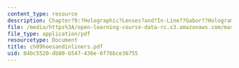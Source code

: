 ```yaml
---
content_type: resource
description: Chapter?9:?Holographic?Lenses?and?In-Line??Gabor??Holograms
file: /media/https%3A/open-learning-course-data-rc.s3.amazonaws.com/mas-450-holographic-imaging-spring-2003/84bc5520db80b547436e6f76bce36755_ch09hoesandinliners.pdf
file_type: application/pdf
resourcetype: Document
title: ch09hoesandinliners.pdf
uid: 84bc5520-db80-b547-436e-6f76bce36755
---
```

